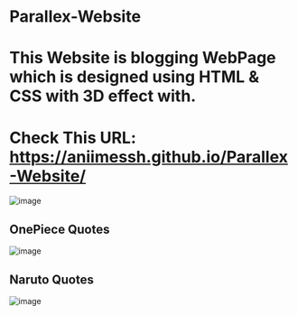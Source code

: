 # Parallex-Website

# This Website is blogging WebPage which is designed using HTML & CSS with 3D effect with.

# Check This URL: https://aniimessh.github.io/Parallex-Website/
![image](https://user-images.githubusercontent.com/97246133/214310537-fd4de2b3-17ea-4f1d-a150-4a87c9f46e14.png)
## OnePiece Quotes
![image](https://user-images.githubusercontent.com/97246133/214310844-b736f7c4-df27-4c60-b894-e1d0f0c47c2e.png)
## Naruto Quotes
![image](https://user-images.githubusercontent.com/97246133/214310938-77f5f81a-b8c3-4772-915b-91bec338707a.png)
